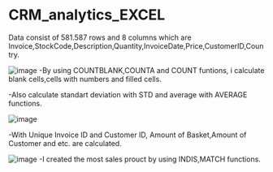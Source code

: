 # CRM_analytics_EXCEL

Data consist of 581.587 rows and 8 columns which are Invoice,StockCode,Description,Quantity,InvoiceDate,Price,CustomerID,Country.

![image](https://github.com/user-attachments/assets/f8101f7e-4a90-450b-bf8a-3cff6987898e)
-By using COUNTBLANK,COUNTA and COUNT funtions, i calculate blank cells,cells with numbers and filled cells.

-Also calculate standart deviation with STD and average with AVERAGE functions.

![image](https://github.com/user-attachments/assets/2b3326db-ceda-4fd6-a6b1-aa7ceb14d179)

-With Unique Invoice ID and Customer ID, Amount of Basket,Amount of Customer and etc. are calculated.

![image](https://github.com/user-attachments/assets/45843885-45db-4af6-b9c6-951e93c12688)
-I created the most sales prouct by using INDIS,MATCH functions.
